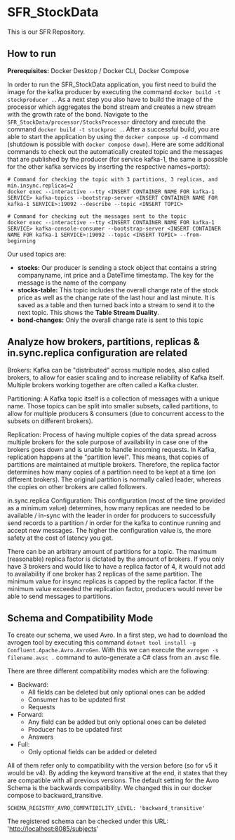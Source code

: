 # SFR_StockData

This is our SFR Repository.

## How to run

**Prerequisites:** Docker Desktop / Docker CLI, Docker Compose

In order to run the SFR_StockData application, you first need to build the image for the kafka producer by executing the command `docker build -t stockproducer .`. As a next step you also have to build the image of the processor which aggregates the bond stream and creates a new stream with the growth rate of the bond. Navigate to the `SFR_StockData/processor/StocksProcessor` directory and execute the command `docker build -t stockproc .`. After a successful build, you are able to start the application by using the `docker compose up -d` command (shutdown is possible with `docker compose down`). Here are some additional commands to check out the automatically created topic and the messages that are published by the producer (for service kafka-1, the same is possible for the other kafka services by inserting the respective names+ports):

```Shell
# Command for checking the topic with 3 partitions, 3 replicas, and min.insync.replicas=2
docker exec --interactive --tty <INSERT CONTAINER NAME FOR kafka-1 SERVICE> kafka-topics --bootstrap-server <INSERT CONTAINER NAME FOR kafka-1 SERVICE>:19092 --describe --topic <INSERT TOPIC>

# Command for checking out the messages sent to the topic
docker exec --interactive --tty <INSERT CONTAINER NAME FOR kafka-1 SERVICE> kafka-console-consumer --bootstrap-server <INSERT CONTAINER NAME FOR kafka-1 SERVICE>:19092 --topic <INSERT TOPIC> --from-beginning
```

Our used topics are:
* **stocks:** Our producer is sending a stock object that contains a string companyname, int price and a DateTime timestamp. The key for the message is the name of the company
* **stocks-table:** This topic includes the overall change rate of the stock price as well as the change rate of the last hour and last minute. It is saved as a table and then turned back into a stream to send it to the next topic. This shows the **Table Stream Duality**.
* **bond-changes:** Only the overall change rate is sent to this topic

## Analyze how brokers, partitions, replicas & in.sync.replica configuration are related

Brokers: Kafka can be "distributed" across multiple nodes, also called brokers, to allow for easier scaling and to increase reliability of Kafka itself. Multiple brokers working together are often called a Kafka cluster.

Partitioning: A Kafka topic itself is a collection of messages with a unique name. Those topics can be split into smaller subsets, called partitions, to allow for multiple producers & consumers (due to concurrent access to the subsets on different brokers). 

Replication: Process of having multiple copies of the data spread across multiple brokers for the sole purpose of availability in case one of the brokers goes down and is unable to handle incoming requests. In Kafka, replication happens at the "partition level". This means, that copies of partitions are maintained at multiple brokers. Therefore, the replica factor determines how many copies of a partition need to be kept at a time (on different brokers). The original partition is normally called leader, whereas the copies on other brokers are called followers.

in.sync.replica Configuration: This configuration (most of the time provided as a minimum value) determines, how many replicas are needed to be available / in-sync with the leader in order for producers to successfully send records to a partition / in order for the kafka to continue running and accept new messages. The higher the configuration value is, the more
safety at the cost of latency you get. 

There can be an arbitrary amount of partitions for a topic. The maximum (reasonable) replica factor is dictated by the amount of brokers. If you only have 3 brokers and would like to have a replica factor of 4, it would not add to availability if one broker has 2 replicas of the same partition. The minimum value for insync replicas is capped by the replica factor. If the minimum value exceeded the replication factor, producers would never be able to send messages to partitions. 

## Schema and Compatibility Mode
To create our schema, we used Avro. In a first step, we had to download the avrogen tool by executing this command `dotnet tool install -g Confluent.Apache.Avro.AvroGen`. With this we can execute the `avrogen -s filename.avsc .` command to auto-generate a C# class from an .avsc file.  

There are three different compatibility modes which are the following:
* Backward: 
  * All fields can be deleted but only optional ones can be added 
  * Consumer has to be updated first
  * Requests
* Forward: 
  * Any field can be added but only optional ones can be deleted 
  * Producer has to be updated first
  * Answers
* Full: 
  * Only optional fields can be added or deleted

All of them refer only to compatibility with the version before (so for v5 it would be v4). By adding the keyword transitive at the end, it states that they are compatible with all previous versions.
The default setting for the Avro Schema is the backwards compatibility. We changed this in our docker compose to backward_transitive.
```Shell
SCHEMA_REGISTRY_AVRO_COMPATIBILITY_LEVEL: 'backward_transitive'
```
The registered schema can be checked under this URL: '[http://localhost:8085/subjects](http://localhost:8085/subjects)'
